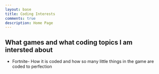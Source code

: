 ```yaml
---
layout: base
title: Coding Interests
comments: true
description: Home Page
---
```

## What games and what coding topics I am intersted about 
- Fortnite- How it is coded and how so many little things in the game are coded to perfection

<script src="https://utteranc.es/client.js"
        repo="{{ site.github_username }}/{{ site.github_repo | default: site.baseurl | remove: "/" }}"
        issue-term="title"
        theme="github-light"
        crossorigin="anonymous"
        async>
</script>
